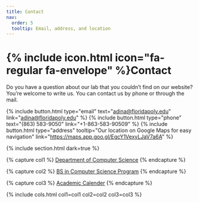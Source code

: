 ```yaml
---
title: Contact
nav:
  order: 5
  tooltip: Email, address, and location
---
```


# {% include icon.html icon="fa-regular fa-envelope" %}Contact

Do you have a question about our lab that you couldn’t find on our website? You’re welcome to write us. You can contact us by phone or through the mail.


{%
  include button.html
  type="email"
  text="adina@floridapoly.edu"
  link="adina@floridapoly.edu"
%}
{%
  include button.html
  type="phone"
  text="(863) 583-9050"
  link="+1-863-583-90509"
%}
{%
  include button.html
  type="address"
  tooltip="Our location on Google Maps for easy navigation"
  link="https://maps.app.goo.gl/EgcY1VexyLJaV7a6A"
%}


{% include section.html dark=true %}

{% capture col1 %}
[Department of Computer Science](https://floridapoly.edu/academics/undergraduate/computer-science.php)
{% endcapture %}

{% capture col2 %}
[BS in Computer Science Program](https://catalog.floridapoly.edu/preview_program.php?catoid=37&poid=1688)
{% endcapture %}

{% capture col3 %}
[Academic Calender](https://floridapoly.edu/academics/academic-calendar/)
{% endcapture %}

{% include cols.html col1=col1 col2=col2 col3=col3 %}
